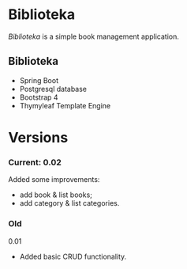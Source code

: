 # Biblioteka

*Biblioteka* is a simple book management application.


## Biblioteka

- Spring Boot
- Postgresql database
- Bootstrap 4
- Thymyleaf Template Engine



# Versions
### Current: 0.02


Added some improvements:
* add book & list books;
* add category & list categories.

### Old
0.01
* Added basic CRUD functionality.
